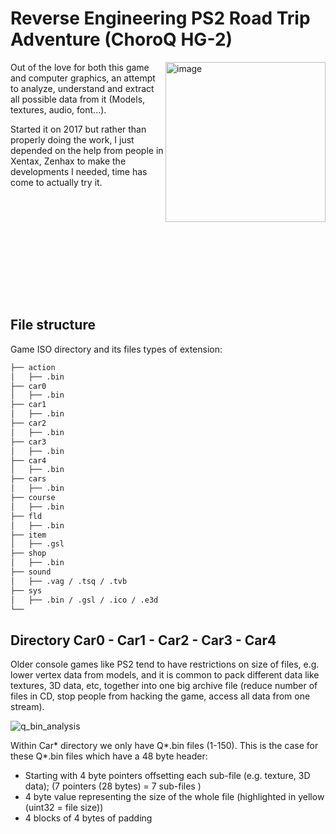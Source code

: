 # Reverse Engineering PS2 Road Trip Adventure (ChoroQ HG-2)

<img align="right" src="https://github.com/user-attachments/assets/d0b0dddc-e5f2-4bc8-b4e1-a9477bdc84da" alt="image" width="256" />
Out of the love for both this game and computer graphics, an attempt to analyze, understand and extract all possible data from it (Models, textures, audio, font...).

Started it on 2017 but rather than properly doing the work, I just depended on the help from people in Xentax, Zenhax to make the developments I needed, time has come to actually try it.

<br/><br/>

<br/><br/>

<br/><br/>
<br/><br/>

## File structure 

Game ISO directory and its files types of extension:

```bash
├── action
│   ├── .bin
├── car0
│   ├── .bin
├── car1
│   ├── .bin
├── car2
│   ├── .bin
├── car3
│   ├── .bin
├── car4
│   ├── .bin
├── cars
│   ├── .bin
├── course
│   ├── .bin
├── fld
│   ├── .bin
├── item
│   ├── .gsl
├── shop
│   ├── .bin
├── sound
│   ├── .vag / .tsq / .tvb
├── sys
│   ├── .bin / .gsl / .ico / .e3d
└── 
```
## Directory Car0 - Car1 - Car2 - Car3 - Car4

Older console games like PS2 tend to have restrictions on size of files, e.g. lower vertex data from models, and it is common to pack different data like textures, 3D data, etc, together into one big archive file (reduce number of files in CD, stop people from hacking the game, access all data from one stream). 

![q_bin_analysis](https://github.com/user-attachments/assets/a69f4469-ed07-46f8-a362-259aa80025df)

Within Car* directory we only have Q*.bin files (1-150).
This is the case for these Q*.bin files which have a 48 byte header:
- Starting with 4 byte pointers offsetting each sub-file (e.g. texture, 3D data); (7 pointers (28 bytes) = 7 sub-files )
- 4 byte value representing the size of the whole file (highlighted in yellow (uint32 = file size))
- 4 blocks of 4 bytes of padding



